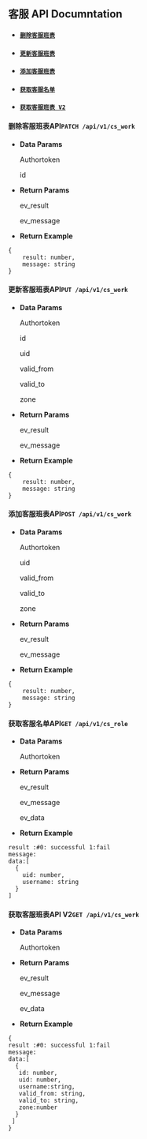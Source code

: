 ## 客服 API Documntation

* #### [`删除客服班表`](#delete_service_table)
* #### [`更新客服班表`](#update_service_table)
* #### [`添加客服班表`](#add_service_table)
* #### [`获取客服名单`](#get_service_list)
* #### [`获取客服班表 V2`](#get_service_table_v2)

#### 

#### 删除客服班表API`PATCH /api/v1/cs_work`

* **Data Params**

  Authortoken

  id

* **Return Params**

  ev\_result

  ev\_message

* **Return Example**

```
{
    result: number,
    message: string
}
```

#### 

#### 更新客服班表API`PUT /api/v1/cs_work`

* **Data Params**

  Authortoken

  id

  uid

  valid\_from

  valid\_to

  zone

* **Return Params**

  ev\_result

  ev\_message

* **Return Example**

```
{
    result: number,
    message: string
}
```

#### 

#### 添加客服班表API`POST /api/v1/cs_work`

* **Data Params**

  Authortoken

  uid

  valid\_from

  valid\_to

  zone

* **Return Params**

  ev\_result

  ev\_message

* **Return Example**

```
{
    result: number,
    message: string
}
```

#### 

#### 获取客服名单API`GET /api/v1/cs_role`

* **Data Params**

  Authortoken

* **Return Params**

  ev\_result

  ev\_message

  ev\_data

* **Return Example**

```
result :#0: successful 1:fail
message:
data:[
  {
    uid: number,
    username: string
  }
]
```

####   

#### 获取客服班表API V2`GET /api/v1/cs_work`

* **Data Params**

  Authortoken

* **Return Params**

  ev\_result

  ev\_message

  ev\_data

* **Return Example**

```
{
result :#0: successful 1:fail
message:
data:[
  {
   id: number,
   uid: number,
   username:string,
   valid_from: string,
   valid_to: string,
   zone:number
  }
 ]
}
```



